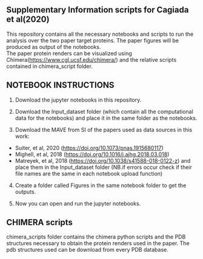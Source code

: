 ## Supplementary Information scripts for Cagiada et al(2020) ##

This repository contains all the necessary notebooks and scripts to run the analysis over the two paper target proteins.
The paper figures will be produced as output of the notebooks.  
The paper protein renders can be visualized using Chimera(https://www.cgl.ucsf.edu/chimera/) and the relative scripts contained in chimera_script folder.

## NOTEBOOK INSTRUCTIONS ##

1. Download the jupyter notebooks in this repository.

2. Download the Input_dataset folder (which contain all the computational data for the notebooks) and place it in the same folder as the notebooks.
   
3. Download the MAVE from SI of the papers used as data sources in this work:
  - Suiter, et al, 2020 (https://doi.org/10.1073/pnas.1915680117)
  - Mighell, et al, 2018 (https://doi.org/10.1016/j.ajhg.2018.03.018)
  - Matreyek, et al, 2018 (https://doi.org/10.1038/s41588-018-0122-z)
   and place them in the Input_dataset folder (NB.if errors occur check if their file names are the same in each notebook upload function)
   
4. Create a folder called Figures in the same notebook folder to get the outputs.

5. Now you can open and run the jupyter notebooks.

## CHIMERA scripts ##

chimera_scripts folder contains the chimera python scripts and the PDB structures necessary to obtain the protein renders used in the paper.
The pdb structures used can be download from every PDB database.
